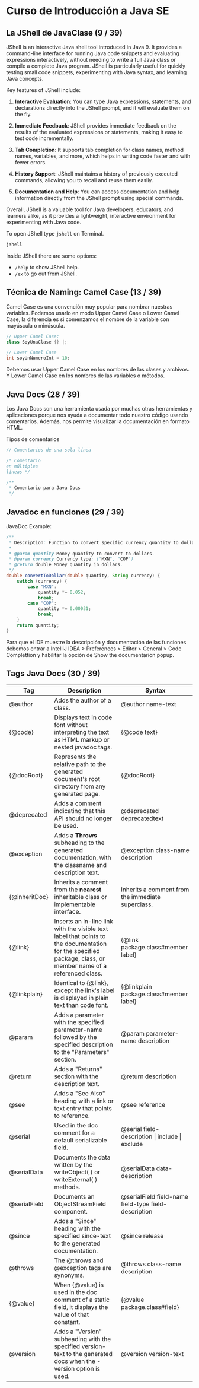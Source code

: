 # Curso de Introducción a Java SE

## La JShell de JavaClase (9 / 39)

JShell is an interactive Java shell tool introduced in Java 9. It provides a command-line interface for running Java code snippets and evaluating expressions interactively, without needing to write a full Java class or compile a complete Java program. JShell is particularly useful for quickly testing small code snippets, experimenting with Java syntax, and learning Java concepts.

Key features of JShell include:

1. **Interactive Evaluation**: You can type Java expressions, statements, and declarations directly into the JShell prompt, and it will evaluate them on the fly.

2. **Immediate Feedback**: JShell provides immediate feedback on the results of the evaluated expressions or statements, making it easy to test code incrementally.

3. **Tab Completion**: It supports tab completion for class names, method names, variables, and more, which helps in writing code faster and with fewer errors.

4. **History Support**: JShell maintains a history of previously executed commands, allowing you to recall and reuse them easily.

5. **Documentation and Help**: You can access documentation and help information directly from the JShell prompt using special commands.

Overall, JShell is a valuable tool for Java developers, educators, and learners alike, as it provides a lightweight, interactive environment for experimenting with Java code.

To open JShell type `jshell` on Terminal.

```sh
jshell
```

Inside JShell there are some options:

- `/help` to show JShell help.
- `/ex` to go out from JShell.

## Técnica de Naming: Camel Case (13 / 39)

Camel Case es una convención muy popular para nombrar nuestras variables. Podemos usarlo en modo Upper Camel Case o Lower Camel Case, la diferencia es si comenzamos el nombre de la variable con mayúscula o minúscula.

```Java
// Upper Camel Case:
class SoyUnaClase {} |;

// Lower Camel Case
int soyUnNumeroInt = 10;
```

Debemos usar Upper Camel Case en los nombres de las clases y archivos. Y Lower Camel Case en los nombres de las variables o métodos.

## Java Docs (28 / 39)

Los Java Docs son una herramienta usada por muchas otras herramientas y aplicaciones porque nos ayuda a documentar todo nuestro código usando comentarios. Además, nos permite visualizar la documentación en formato HTML.

Tipos de comentarios

```Java
// Comentarios de una sola línea

/* Comentario
en múltiples
líneas */

/**
 * Comentario para Java Docs
 */
```

## Javadoc en funciones (29 / 39)

JavaDoc Example:

```java
/**
 * Description: Function to convert specific currency quantity to dollar.
 *
 * @param quantity Money quantity to convert to dollars.
 * @param currency Currency type: ("MXN", "COP")
 * @return double Money quantity in dollars.
 */
double convertToDollar(double quantity, String currency) {
    switch (currency) {
        case "MXN":
            quantity *= 0.052;
            break;
        case "COP":
            quantity *= 0.00031;
            break;
    }
    return quantity;
}
```

Para que el IDE muestre la descripción y documentación de las funciones debemos entrar a IntelliJ IDEA > Preferences > Editor > General > Code Complettion y habilitar la opción de Show the documentarion popup.

## Tags Java Docs (30 / 39)


| Tag            | Description                                                                                                                  | Syntax                                 |
|----------------|------------------------------------------------------------------------------------------------------------------------------|----------------------------------------|
| @author        | Adds the author of a class.                                                                                                   | @author name-text                      |
| {@code}        | Displays text in code font without interpreting the text as HTML markup or nested javadoc tags.                               | {@code text}                           |
| {@docRoot}     | Represents the relative path to the generated document's root directory from any generated page.                              | {@docRoot}                             |
| @deprecated    | Adds a comment indicating that this API should no longer be used.                                                             | @deprecated deprecatedtext             |
| @exception     | Adds a **Throws** subheading to the generated documentation, with the classname and description text.                         | @exception class-name description      |
| {@inheritDoc}  | Inherits a comment from the **nearest** inheritable class or implementable interface.                                         | Inherits a comment from the immediate superclass. |
| {@link}        | Inserts an in-line link with the visible text label that points to the documentation for the specified package, class, or member name of a referenced class. | {@link package.class#member label} |
| {@linkplain}   | Identical to {@link}, except the link's label is displayed in plain text than code font.                                      | {@linkplain package.class#member label}|
| @param         | Adds a parameter with the specified parameter-name followed by the specified description to the "Parameters" section.         | @param parameter-name description      |
| @return        | Adds a "Returns" section with the description text.                                                                           | @return description                    |
| @see           | Adds a "See Also" heading with a link or text entry that points to reference.                                                 | @see reference                         |
| @serial        | Used in the doc comment for a default serializable field.                                                                     | @serial field-description \| include \| exclude |
| @serialData    | Documents the data written by the writeObject( ) or writeExternal( ) methods.                                                 | @serialData data-description           |
| @serialField   | Documents an ObjectStreamField component.                                                                                     | @serialField field-name field-type field-description |
| @since         | Adds a "Since" heading with the specified since-text to the generated documentation.                                          | @since release                         |
| @throws        | The @throws and @exception tags are synonyms.                                                                                 | @throws class-name description         |
| {@value}       | When {@value} is used in the doc comment of a static field, it displays the value of that constant.                           | {@value package.class#field}           |
| @version       | Adds a "Version" subheading with the specified version-text to the generated docs when the -version option is used.           | @version version-text                  |
